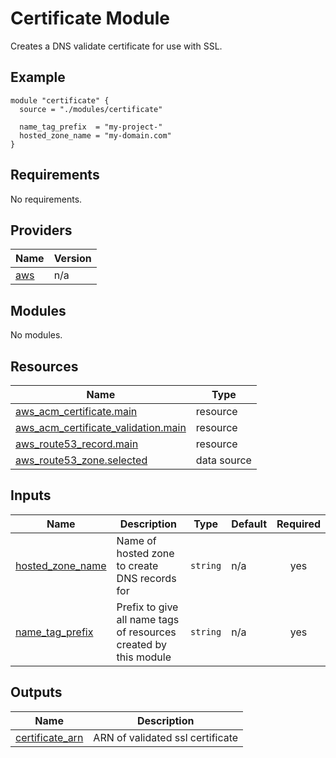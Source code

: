 # Certificate Module
Creates a DNS validate certificate for use with SSL.

## Example
```
module "certificate" {
  source = "./modules/certificate"

  name_tag_prefix  = "my-project-"
  hosted_zone_name = "my-domain.com"
}
```

<!-- BEGIN_TF_DOCS -->
## Requirements

No requirements.

## Providers

| Name | Version |
|------|---------|
| <a name="provider_aws"></a> [aws](#provider\_aws) | n/a |

## Modules

No modules.

## Resources

| Name | Type |
|------|------|
| [aws_acm_certificate.main](https://registry.terraform.io/providers/hashicorp/aws/latest/docs/resources/acm_certificate) | resource |
| [aws_acm_certificate_validation.main](https://registry.terraform.io/providers/hashicorp/aws/latest/docs/resources/acm_certificate_validation) | resource |
| [aws_route53_record.main](https://registry.terraform.io/providers/hashicorp/aws/latest/docs/resources/route53_record) | resource |
| [aws_route53_zone.selected](https://registry.terraform.io/providers/hashicorp/aws/latest/docs/data-sources/route53_zone) | data source |

## Inputs

| Name | Description | Type | Default | Required |
|------|-------------|------|---------|:--------:|
| <a name="input_hosted_zone_name"></a> [hosted\_zone\_name](#input\_hosted\_zone\_name) | Name of hosted zone to create DNS records for | `string` | n/a | yes |
| <a name="input_name_tag_prefix"></a> [name\_tag\_prefix](#input\_name\_tag\_prefix) | Prefix to give all name tags of resources created by this module | `string` | n/a | yes |

## Outputs

| Name | Description |
|------|-------------|
| <a name="output_certificate_arn"></a> [certificate\_arn](#output\_certificate\_arn) | ARN of validated ssl certificate |
<!-- END_TF_DOCS -->
